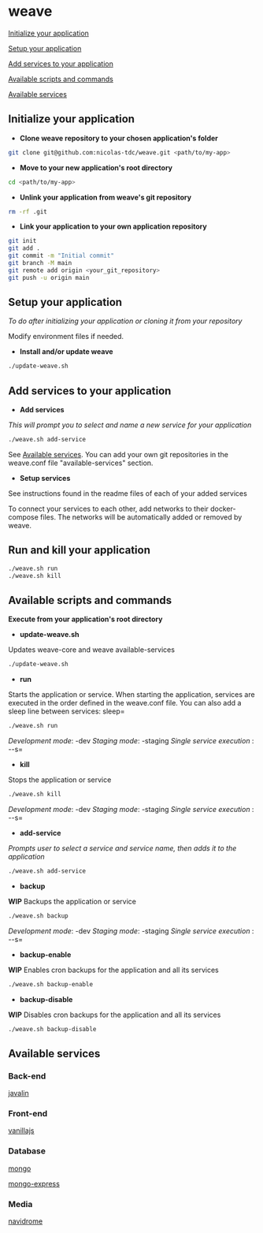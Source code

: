 # weave

[Initialize your application](#initialize-your-application)

[Setup your application](#setup-your-application)

[Add services to your application](#add-services-to-your-application)

[Available scripts and commands](#available-scripts-and-commands)

[Available services](#available-services)

## Initialize your application

- **Clone weave repository to your chosen application's folder**
```bash
git clone git@github.com:nicolas-tdc/weave.git <path/to/my-app>
```

- **Move to your new application's root directory**
```bash
cd <path/to/my-app>
```

- **Unlink your application from weave's git repository**
```bash
rm -rf .git
```

- **Link your application to your own application repository**
```bash
git init
git add .
git commit -m "Initial commit"
git branch -M main
git remote add origin <your_git_repository>
git push -u origin main
```

## Setup your application   
*To do after initializing your application or cloning it from your repository*

Modify environment files if needed.

- **Install and/or update weave**
```bash
./update-weave.sh
```

## Add services to your application

- **Add services**

*This will prompt you to select and name a new service for your application*
```bash
./weave.sh add-service
```
See [Available services](#available-services).
You can add your own git repositories in the weave.conf file "available-services" section.

- **Setup services**

See instructions found in the readme files of each of your added services

To connect your services to each other, add networks to their docker-compose files.
The networks will be automatically added or removed by weave.

## Run and kill your application

```bash
./weave.sh run
./weave.sh kill
```

## Available scripts and commands
**Execute from your application's root directory**

- **update-weave.sh**

Updates weave-core and weave available-services
```bash
./update-weave.sh
```

- **run**

Starts the application or service.
When starting the application, services are executed in the order defined in the weave.conf file.
You can also add a sleep line between services:
sleep=<seconds>
```bash
./weave.sh run
```
*Development mode*: -dev
*Staging mode*: -staging
*Single service execution* : --s=<service-name>

- **kill**

Stops the application or service
```bash
./weave.sh kill
```
*Development mode*: -dev
*Staging mode*: -staging
*Single service execution* : --s=<service-name>

- **add-service**

*Prompts user to select a service and service name, then adds it to the application*
```bash
./weave.sh add-service
```

- **backup**

**WIP**
Backups the application or service
```bash
./weave.sh backup
```
*Development mode*: -dev
*Staging mode*: -staging
*Single service execution* : --s=<service-name>

- **backup-enable**

**WIP**
Enables cron backups for the application and all its services
```bash
./weave.sh backup-enable
```

- **backup-disable**

**WIP**
Disables cron backups for the application and all its services
```bash
./weave.sh backup-disable
```

## Available services

### Back-end

[javalin](https://github.com/nicolas-tdc/weave-javalin)

### Front-end

[vanillajs](https://github.com/nicolas-tdc/weave-vanillajs)

### Database

[mongo](https://github.com/nicolas-tdc/weave-mongo)

[mongo-express](https://github.com/nicolas-tdc/weave-mongo-express)

### Media

[navidrome](https://github.com/nicolas-tdc/weave-navidrome)
